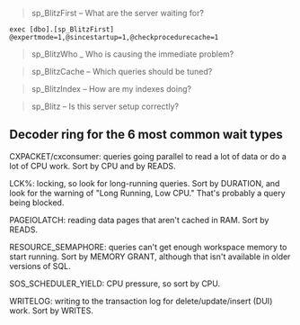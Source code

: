 > sp_BlitzFirst – What are the server waiting for?
```
exec [dbo].[sp_BlitzFirst] @expertmode=1,@sincestartup=1,@checkprocedurecache=1
```

> sp_BlitzWho _ Who is causing the immediate problem?


> sp_BlitzCache – Which queries should be tuned?

> sp_BlitzIndex – How are my indexes doing?

> sp_Blitz – Is this server setup correctly?




## Decoder ring for the 6 most common wait types

>
CXPACKET/cxconsumer: queries going parallel to read a lot of data or do a lot of CPU work.
Sort by CPU and by READS.

LCK%: locking, so look for long-running queries. Sort by DURATION, and look for
the warning of "Long Running, Low CPU." That's probably a query being blocked.

PAGEIOLATCH: reading data pages that aren't cached in RAM. Sort by READS.

RESOURCE_SEMAPHORE: queries can't get enough workspace memory to start running.
Sort by MEMORY GRANT, although that isn't available in older versions of SQL.

SOS_SCHEDULER_YIELD: CPU pressure, so sort by CPU.

WRITELOG: writing to the transaction log for delete/update/insert (DUI) work.
Sort by WRITES.
>